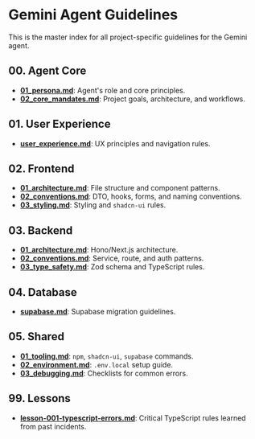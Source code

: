 # Gemini Agent Guidelines

This is the master index for all project-specific guidelines for the Gemini agent.

## 00. Agent Core
- [**01_persona.md**](./00_agent/01_persona.md): Agent's role and core principles.
- [**02_core_mandates.md**](./00_agent/02_core_mandates.md): Project goals, architecture, and workflows.

## 01. User Experience
- [**user_experience.md**](./01_user/user_experience.md): UX principles and navigation rules.

## 02. Frontend
- [**01_architecture.md**](./02_frontend/01_architecture.md): File structure and component patterns.
- [**02_conventions.md**](./02_frontend/02_conventions.md): DTO, hooks, forms, and naming conventions.
- [**03_styling.md**](./02_frontend/03_styling.md): Styling and `shadcn-ui` rules.

## 03. Backend
- [**01_architecture.md**](./03_backend/01_architecture.md): Hono/Next.js architecture.
- [**02_conventions.md**](./03_backend/02_conventions.md): Service, route, and auth patterns.
- [**03_type_safety.md**](./03_backend/03_type_safety.md): Zod schema and TypeScript rules.

## 04. Database
- [**supabase.md**](./04_database/supabase.md): Supabase migration guidelines.

## 05. Shared
- [**01_tooling.md**](./05_shared/01_tooling.md): `npm`, `shadcn-ui`, `supabase` commands.
- [**02_environment.md**](./05_shared/02_environment.md): `.env.local` setup guide.
- [**03_debugging.md**](./05_shared/03_debugging.md): Checklists for common errors.

## 99. Lessons
- [**lesson-001-typescript-errors.md**](./99_lessons/lesson-001-typescript-errors.md): Critical TypeScript rules learned from past incidents.